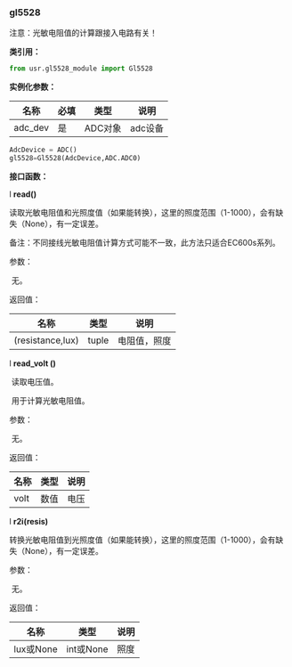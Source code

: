 ### gl5528

注意：光敏电阻值的计算跟接入电路有关！

**类引用：**

```python
from usr.gl5528_module import Gl5528
```

 

**实例化参数：**

| 名称    | 必填 | 类型    | 说明    |
| ------- | ---- | ------- | ------- |
| adc_dev | 是   | ADC对象 | adc设备 |

```python
AdcDevice = ADC()
gl5528=Gl5528(AdcDevice,ADC.ADC0)
```

**接口函数：**

l **read()**

​	读取光敏电阻值和光照度值（如果能转换），这里的照度范围（1-1000），会有缺失（None），有一定误差。

​	备注：不同接线光敏电阻值计算方式可能不一致，此方法只适合EC600s系列。

参数：

​    无。

返回值：

| 名称             | 类型  | 说明         |
| ---------------- | ----- | ------------ |
| (resistance,lux) | tuple | 电阻值，照度 |

l **read_volt ()**

​	读取电压值。

​	用于计算光敏电阻值。

参数：

​    无。

返回值：

| 名称 | 类型 | 说明 |
| ---- | ---- | ---- |
| volt | 数值 | 电压 |

 

l **r2i(resis)**

​	转换光敏电阻值到光照度值（如果能转换），这里的照度范围（1-1000），会有缺失（None），有一定误差。

参数：

​    无。

返回值：

| 名称      | 类型      | 说明 |
| --------- | --------- | ---- |
| lux或None | int或None | 照度 |